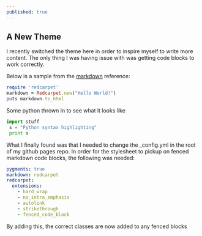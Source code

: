 ```yaml
---
published: true
---
```


## A New Theme

I recently switched the theme here in order to inspire myself to write more content. The only thing I was having issue with was getting code blocks to work correctly.

Below is a sample from the [markdown](https://help.github.com/articles/github-flavored-markdown) reference:

```ruby
require 'redcarpet'
markdown = Redcarpet.new("Hello World!")
puts markdown.to_html
```

Some python thrown in to see what it looks like
```python
import stuff
 s = "Python syntax highlighting"
 print s
 ```
 
<!--more-->
What I finally found was that I needed to change the _config.yml in the root of my github pages repo. In order for the stylesheet to pickup on fenced markdown code blocks, the following was needed:

```yml
pygments: true
markdown: redcarpet
redcarpet:
  extensions:
    - hard_wrap
    - no_intra_emphasis
    - autolink
    - strikethrough
    - fenced_code_block
```
By adding this, the correct classes are now added to any fenced blocks